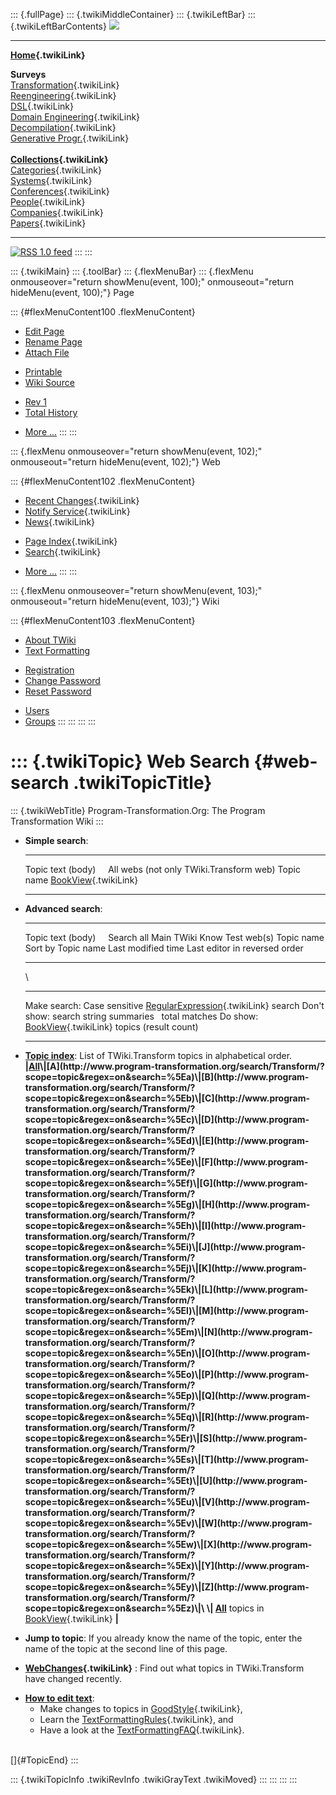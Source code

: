 ::: {.fullPage}
::: {.twikiMiddleContainer}
::: {.twikiLeftBar}
::: {.twikiLeftBarContents}
![](../pub/transformation.gif)

------------------------------------------------------------------------

**[Home](WebHome){.twikiLink}**

**Surveys**\
[Transformation](ProgramTransformation){.twikiLink}\
[Reengineering](ReengineeringWiki){.twikiLink}\
[DSL](DomainSpecificLanguages){.twikiLink}\
[Domain Engineering](DomainEngineering){.twikiLink}\
[Decompilation](DeCompilation){.twikiLink}\
[Generative Progr.](GenerativeProgrammingWiki){.twikiLink}\
\
**[Collections](CategoryCollection){.twikiLink}**\
[Categories](CategoryCategory){.twikiLink}\
[Systems](TransformationSystems){.twikiLink}\
[Conferences](TransformationConferences){.twikiLink}\
[People](TransformationPeople){.twikiLink}\
[Companies](TransformationCompanies){.twikiLink}\
[Papers](CategoryPaper){.twikiLink}

------------------------------------------------------------------------

[![](../pub/rss.gif "RSS 1.0 feed")](WebRss@skin=rss)
:::
:::

::: {.twikiMain}
::: {.toolBar}
::: {.flexMenuBar}
::: {.flexMenu onmouseover="return showMenu(event, 100);" onmouseout="return hideMenu(event, 100);"}
Page

::: {#flexMenuContent100 .flexMenuContent}
-   [Edit
    Page](http://www.program-transformation.org/edit/Transform/WebSearch?t=1536825736)
-   [Rename
    Page](http://www.program-transformation.org/rename/Transform/WebSearch)
-   [Attach
    File](http://www.program-transformation.org/attach/Transform/WebSearch)

<!-- -->

-   [Printable](http://www.program-transformation.org/view/Transform/WebSearch?skin=print.pattern)
-   [Wiki
    Source](http://www.program-transformation.org/view/Transform/WebSearch?skin=text&raw=on&contenttype=text/plain)

<!-- -->

-   [Rev
    1](http://www.program-transformation.org/view/Transform/WebSearch?rev=1.1)
-   [Total
    History](http://www.program-transformation.org/rdiff/Transform/WebSearch)

<!-- -->

-   [More
    \...](http://www.program-transformation.org/oops/Transform/WebSearch?template=oopsmore&param1=1.1&param2=1.1)
:::
:::

::: {.flexMenu onmouseover="return showMenu(event, 102);" onmouseout="return hideMenu(event, 102);"}
Web

::: {#flexMenuContent102 .flexMenuContent}
-   [Recent Changes](WebChanges){.twikiLink}
-   [Notify Service](WebNotify){.twikiLink}
-   [News](WebNews){.twikiLink}

<!-- -->

-   [Page Index](WebIndex){.twikiLink}
-   [Search](WebSearch){.twikiLink}

<!-- -->

-   [More
    \...](http://www.program-transformation.org/oops/Transform/WebSearch?template=oopsmore&param1=1.1&param2=1.1)
:::
:::

::: {.flexMenu onmouseover="return showMenu(event, 103);" onmouseout="return hideMenu(event, 103);"}
Wiki

::: {#flexMenuContent103 .flexMenuContent}
-   [About
    TWiki](http://www.program-transformation.org/view/TWiki/WebHome)
-   [Text
    Formatting](http://www.program-transformation.org/view/TWiki/TextFormattingRules)

<!-- -->

-   [Registration](http://www.program-transformation.org/view/TWiki/TWikiRegistration)
-   [Change
    Password](http://www.program-transformation.org/view/TWiki/ChangePassword)
-   [Reset
    Password](http://www.program-transformation.org/view/TWiki/ResetPassword)

<!-- -->

-   [Users](http://www.program-transformation.org/view/Main/TWikiUsers)
-   [Groups](http://www.program-transformation.org/view/Main/TWikiGroups)
:::
:::
:::
:::

::: {.twikiTopic}
Web Search {#web-search .twikiTopicTitle}
==========

::: {.twikiWebTitle}
Program-Transformation.Org: The Program Transformation Wiki
:::

-   **Simple search**:
      ----------------------- -------------------------------------------
      Topic text (body)       All webs (not only TWiki.Transform web)
      Topic name              [BookView](../TWiki/BookView){.twikiLink}
      ----------------------- -------------------------------------------

<!-- -->

-   **Advanced search**:
      ----------------------- --------- -------------------------------------------------------------
      Topic text (body)       Search    all Main TWiki Know Test web(s)
      Topic name              Sort by   Topic name Last modified time Last editor in reversed order
      ----------------------- --------- -------------------------------------------------------------

    \
      -------------- ------------------------------------------- --------------------------------------------------------------------
      Make search:   Case sensitive                              [RegularExpression](../TWiki/RegularExpression){.twikiLink} search
      Don\'t show:   search string                               summaries   total matches
      Do show:       [BookView](../TWiki/BookView){.twikiLink}   topics (result count)
      -------------- ------------------------------------------- --------------------------------------------------------------------

<!-- -->

-   **[Topic
    index](http://www.program-transformation.org/search/Transform/?scope=topic&regex=on&search=\.*)**:
    List of TWiki.Transform topics in alphabetical order.\
    **\|[All](http://www.program-transformation.org/search/Transform/?scope=topic&regex=on&search=\.*)\|[A](http://www.program-transformation.org/search/Transform/?scope=topic&regex=on&search=%5Ea)\|[B](http://www.program-transformation.org/search/Transform/?scope=topic&regex=on&search=%5Eb)\|[C](http://www.program-transformation.org/search/Transform/?scope=topic&regex=on&search=%5Ec)\|[D](http://www.program-transformation.org/search/Transform/?scope=topic&regex=on&search=%5Ed)\|[E](http://www.program-transformation.org/search/Transform/?scope=topic&regex=on&search=%5Ee)\|[F](http://www.program-transformation.org/search/Transform/?scope=topic&regex=on&search=%5Ef)\|[G](http://www.program-transformation.org/search/Transform/?scope=topic&regex=on&search=%5Eg)\|[H](http://www.program-transformation.org/search/Transform/?scope=topic&regex=on&search=%5Eh)\|[I](http://www.program-transformation.org/search/Transform/?scope=topic&regex=on&search=%5Ei)\|[J](http://www.program-transformation.org/search/Transform/?scope=topic&regex=on&search=%5Ej)\|[K](http://www.program-transformation.org/search/Transform/?scope=topic&regex=on&search=%5Ek)\|[L](http://www.program-transformation.org/search/Transform/?scope=topic&regex=on&search=%5El)\|[M](http://www.program-transformation.org/search/Transform/?scope=topic&regex=on&search=%5Em)\|[N](http://www.program-transformation.org/search/Transform/?scope=topic&regex=on&search=%5En)\|[O](http://www.program-transformation.org/search/Transform/?scope=topic&regex=on&search=%5Eo)\|[P](http://www.program-transformation.org/search/Transform/?scope=topic&regex=on&search=%5Ep)\|[Q](http://www.program-transformation.org/search/Transform/?scope=topic&regex=on&search=%5Eq)\|[R](http://www.program-transformation.org/search/Transform/?scope=topic&regex=on&search=%5Er)\|[S](http://www.program-transformation.org/search/Transform/?scope=topic&regex=on&search=%5Es)\|[T](http://www.program-transformation.org/search/Transform/?scope=topic&regex=on&search=%5Et)\|[U](http://www.program-transformation.org/search/Transform/?scope=topic&regex=on&search=%5Eu)\|[V](http://www.program-transformation.org/search/Transform/?scope=topic&regex=on&search=%5Ev)\|[W](http://www.program-transformation.org/search/Transform/?scope=topic&regex=on&search=%5Ew)\|[X](http://www.program-transformation.org/search/Transform/?scope=topic&regex=on&search=%5Ex)\|[Y](http://www.program-transformation.org/search/Transform/?scope=topic&regex=on&search=%5Ey)\|[Z](http://www.program-transformation.org/search/Transform/?scope=topic&regex=on&search=%5Ez)\|\
    \|
    [All](http://www.program-transformation.org/search/Transform/?scope=topic&regex=on&bookview=on&search=\.*)**
    topics in [BookView](../TWiki/BookView){.twikiLink} **\|**

<!-- -->

-   **Jump to topic**: If you already know the name of the topic, enter
    the name of the topic at the second line of this page.

<!-- -->

-   **[WebChanges](WebChanges){.twikiLink}** : Find out what topics in
    TWiki.Transform have changed recently.

<!-- -->

-   **[How to edit
    text](http://www.program-transformation.org/view/TWiki/GoodStyle)**:
    -   Make changes to topics in
        [GoodStyle](../TWiki/GoodStyle){.twikiLink},
    -   Learn the
        [TextFormattingRules](../TWiki/TextFormattingRules){.twikiLink},
        and
    -   Have a look at the
        [TextFormattingFAQ](../TWiki/TextFormattingFAQ){.twikiLink}.

\
[]{#TopicEnd}
:::

::: {.twikiTopicInfo .twikiRevInfo .twikiGrayText .twikiMoved}
:::
:::
:::
:::
